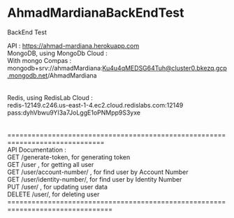 # AhmadMardianaBackEndTest
BackEnd Test

API : https://ahmad-mardiana.herokuapp.com <br>
MongoDB, using MongoDb Cloud : <br>
  With mongo Compas : mongodb+srv://ahmadMardiana:Ku4u4qMEDSG64Tuh@cluster0.bkezq.gcp.mongodb.net/AhmadMardiana <br>
<br>
<br>
Redis, using RedisLab Cloud : <br>
  redis-12149.c246.us-east-1-4.ec2.cloud.redislabs.com:12149 <br>
  pass:dyhVbwu9YI3a7JoLggE1oPNMpp9S3yxe <br>
<br>
<br> ==============================================================================
<br> API Documentation : 
<br> GET /generate-token, for generating token
<br> GET /user , for getting all user
<br> GET /user/account-number/<Account Number> , for find user by Account Number
<br> GET /user/identity-number/<Idenntity Number>, for find user by Identity Number
<br> PUT /user/<id> , for updating user data
<br> DELETE /user/<id>, for deleting user
<br> ================================================================================
